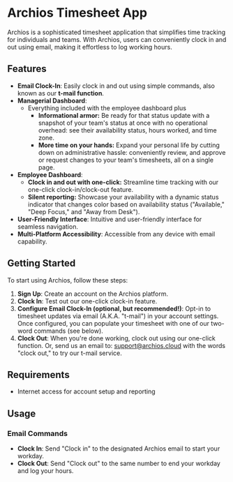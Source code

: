 # Archios Timesheet App

Archios is a sophisticated timesheet application that simplifies time tracking for individuals and teams. With Archios, users can conveniently clock in and out using email, making it effortless to log working hours.

## Features

- **Email Clock-In**: Easily clock in and out using simple commands, also known as our **t-mail function**.
- **Managerial Dashboard**:
    - Everything included with the employee dashboard plus
        - **Informational armor:** Be ready for that status update with a snapshot of your team's status at once with no operational overhead:
            see their availability status, hours worked, and time zone.
        - **More time on your hands:** Expand your personal life by cutting down on administrative hassle: conveniently review, and approve or request changes to your team's timesheets,               all on a single page.
- **Employee Dashboard**:
    - **Clock in and out with one-click:** Streamline time tracking with our one-click clock-in/clock-out feature.
    - **Silent reporting:** Showcase your availability with a dynamic status indicator that changes color based on availability status ("Available," "Deep Focus," and "Away from Desk").
- **User-Friendly Interface**: Intuitive and user-friendly interface for seamless navigation.
- **Multi-Platform Accessibility**: Accessible from any device with email capability.

## Getting Started

To start using Archios, follow these steps:

1. **Sign Up**: Create an account on the Archios platform.
2. **Clock In**: Test out our one-click clock-in feature. 
3. **Configure Email Clock-In (optional, but recommended!)**: Opt-in to timesheet updates via email (A.K.A. "t-mail") in your account settings. Once configured, you can populate your timesheet with one of our two-word commands (see below).
4. **Clock Out**: When you're done working, clock out using our one-click function. Or, send us an email to: support@archios.cloud with the words "clock out," to try our t-mail service.

## Requirements

- Internet access for account setup and reporting

## Usage

### Email Commands

- **Clock In**: Send "Clock in" to the designated Archios email to start your workday.
- **Clock Out**: Send "Clock out" to the same number to end your workday and log your hours.
